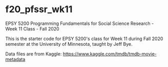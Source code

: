 # f20_pfssr_wk11
EPSY 5200 Programming Fundamentals for Social Science Research - Week 11 Class - Fall 2020

This is the starter code for EPSY 5200's class for Week 11 during Fall 2020 semester at the University of Minnesota, taught by Jeff Bye.

Data files are from Kaggle: https://www.kaggle.com/tmdb/tmdb-movie-metadata
